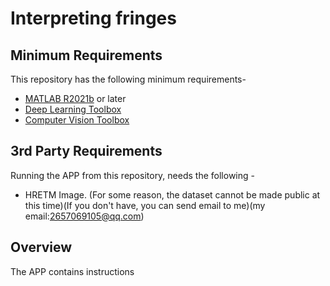 # Interpreting fringes

## Minimum Requirements

This repository has the following minimum requirements-

- [MATLAB R2021b](https://uk.mathworks.com/products/matlab.html) or later
- [Deep Learning Toolbox](https://uk.mathworks.com/products/deep-learning.html)
- [Computer Vision Toolbox](https://uk.mathworks.com/products/computer-vision.html)

## 3rd Party Requirements

Running the APP from this repository, needs the following -


- HRETM Image. (For some reason, the dataset cannot be made public at this time)(If you don't have, you can send email to me)(my email:2657069105@qq.com)

## Overview
The APP contains instructions